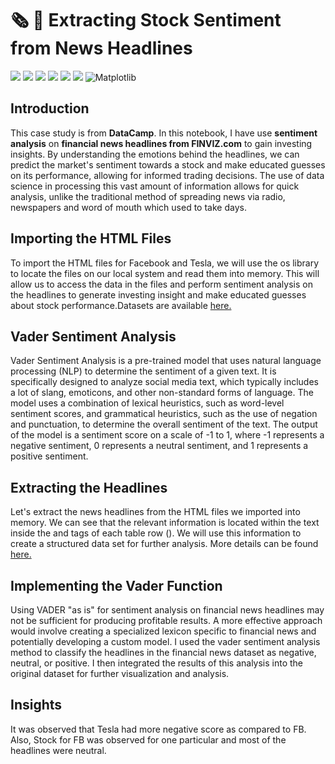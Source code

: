 # :newspaper_roll: :newspaper: Extracting Stock Sentiment from News Headlines

[![](https://img.shields.io/badge/Python-FFD43B?style=for-the-badge&logo=python&logoColor=darkgreen)](https://www.python.org)  [![](https://img.shields.io/badge/scikit_learn-F7931E?style=for-the-badge&logo=scikit-learn&logoColor=white)](https://scikit-learn.org/stable/) 
[![](https://img.shields.io/badge/SciPy-654FF0?style=for-the-badge&logo=SciPy&logoColor=white)](https://www.scipy.org) 
[![](https://img.shields.io/badge/Numpy-777BB4?style=for-the-badge&logo=numpy&logoColor=white)](https://numpy.org)
[![](https://img.shields.io/badge/Pandas-2C2D72?style=for-the-badge&logo=pandas&logoColor=white)](https://pandas.pydata.org)
[![](https://img.shields.io/badge/conda-342B029.svg?&style=for-the-badge&logo=anaconda&logoColor=white)](https://www.anaconda.com)
![Matplotlib](https://img.shields.io/badge/Matplotlib-%23ffffff.svg?style=for-the-badge&logo=Matplotlib&logoColor=black)


## Introduction 
This case study is from __DataCamp__. In this notebook, I have  use __sentiment analysis__ on __financial news headlines from FINVIZ.com__ to gain investing insights. By understanding the emotions behind the headlines, we can predict the market's sentiment towards a stock and make educated guesses on its performance, allowing for informed trading decisions. The use of data science in processing this vast amount of information allows for quick analysis,
unlike the traditional method of spreading news via radio, newspapers and word of mouth which used to take days.

## Importing the HTML Files
To import the HTML files for Facebook and Tesla, we will use the os library to locate the files on our local system and read them into memory. This will allow us to access the data in the files and perform sentiment analysis on the headlines to generate investing insight and make educated guesses about stock performance.Datasets are available [here.](https://github.com/iqrabismii/Stock-Sentiment-from-News-Headlines/tree/main/datasets)

## Vader Sentiment Analysis
Vader Sentiment Analysis is a pre-trained model that uses natural language processing (NLP) to determine the sentiment of a given text. It is specifically designed to analyze social media text, which typically includes a lot of slang, emoticons, and other non-standard forms of language. The model uses a combination of lexical heuristics, such as word-level sentiment scores, and grammatical heuristics, such as the use of negation and punctuation, to determine the overall sentiment of the text. 
The output of the model is a sentiment score on a scale of -1 to 1, where -1 represents a negative sentiment, 0 represents a neutral sentiment, and 1 represents a positive sentiment.

## Extracting the Headlines
Let's extract the news headlines from the HTML files we imported into memory. We can see that the relevant information is located within the text inside the <td> and <a> tags of each table row (<tr>). We will use this information to create a structured data set for further analysis.
More details can be found [here.](https://github.com/iqrabismii/Stock-Sentiment-from-News-Headlines/blob/main/ExtractStockSentimentFromNewsHeadlines.ipynb)
  
## Implementing the Vader Function 
  
Using VADER "as is" for sentiment analysis on financial news headlines may not be sufficient for producing profitable results.
  A more effective approach would involve creating a specialized lexicon specific to financial news and potentially developing a custom model.
  I used the vader sentiment analysis method to classify the headlines in the financial news dataset as negative, neutral, or positive. 
  I then integrated the results of this analysis into the original dataset for further visualization and analysis.
  
 ## Insights 
 It was observed that Tesla had more negative score as compared to FB. Also, Stock for FB was observed for one particular and most of the headlines were neutral. 
  
